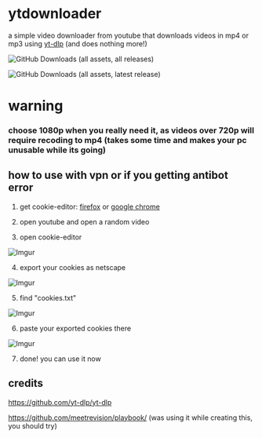 # ytdownloader
a simple video downloader from youtube that downloads videos in mp4 or mp3 using [yt-dlp](https://github.com/yt-dlp/yt-dlp) (and does nothing more!)

![GitHub Downloads (all assets, all releases)](https://img.shields.io/github/downloads/w1zx1/ytdownloader/total)

![GitHub Downloads (all assets, latest release)](https://img.shields.io/github/downloads/w1zx1/ytdownloader/latest/total)

# warning
### choose 1080p when you really need it, as videos over 720p will require recoding to mp4 (takes some time and makes your pc unusable while its going)
## how to use with vpn or if you getting antibot error
1. get cookie-editor: [firefox](https://addons.mozilla.org/en-US/firefox/addon/cookie-editor/) or [google chrome](https://chromewebstore.google.com/detail/cookie-editor/hlkenndednhfkekhgcdicdfddnkalmdm?pli=1)

2. open youtube and open a random video

3. open cookie-editor

![Imgur](https://i.imgur.com/N2JeX0S.png)

4. export your cookies as netscape

![Imgur](https://i.imgur.com/2DviUFR.png)

5. find "cookies.txt"

![Imgur](https://i.imgur.com/omv1MRC.png)

6. paste your exported cookies there

![Imgur](https://i.imgur.com/UepHKZa.png)

7. done! you can use it now
## credits
https://github.com/yt-dlp/yt-dlp

https://github.com/meetrevision/playbook/ (was using it while creating this, you should try)
